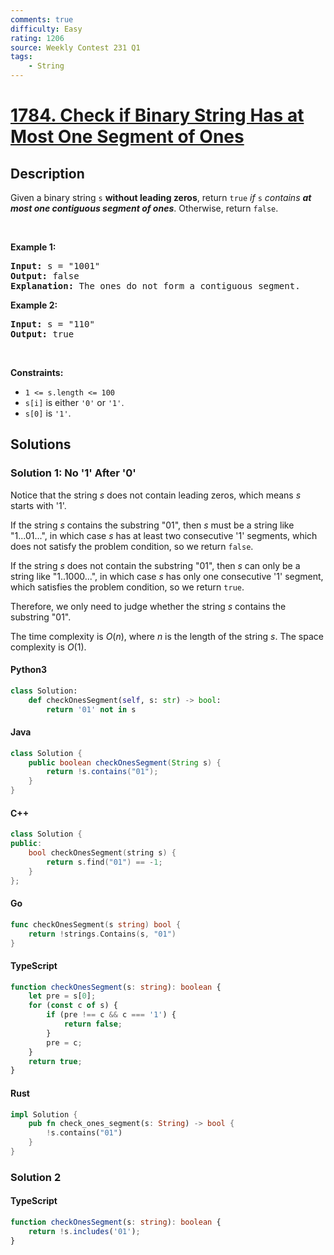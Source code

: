 ```yaml
---
comments: true
difficulty: Easy
rating: 1206
source: Weekly Contest 231 Q1
tags:
    - String
---
```


<!-- problem:start -->

# [1784. Check if Binary String Has at Most One Segment of Ones](https://leetcode.com/problems/check-if-binary-string-has-at-most-one-segment-of-ones)

## Description

<!-- description:start -->

<p>Given a binary string <code>s</code> <strong>​​​​​without leading zeros</strong>, return <code>true</code>​​​ <em>if </em><code>s</code><em> contains <strong>at most one contiguous segment of ones</strong></em>. Otherwise, return <code>false</code>.</p>

<p>&nbsp;</p>
<p><strong class="example">Example 1:</strong></p>

<pre>
<strong>Input:</strong> s = &quot;1001&quot;
<strong>Output:</strong> false
<strong>Explanation: </strong>The ones do not form a contiguous segment.
</pre>

<p><strong class="example">Example 2:</strong></p>

<pre>
<strong>Input:</strong> s = &quot;110&quot;
<strong>Output:</strong> true</pre>

<p>&nbsp;</p>
<p><strong>Constraints:</strong></p>

<ul>
	<li><code>1 &lt;= s.length &lt;= 100</code></li>
	<li><code>s[i]</code>​​​​ is either <code>&#39;0&#39;</code> or <code>&#39;1&#39;</code>.</li>
	<li><code>s[0]</code> is&nbsp;<code>&#39;1&#39;</code>.</li>
</ul>

<!-- description:end -->

## Solutions

<!-- solution:start -->

### Solution 1: No '1' After '0'

Notice that the string $s$ does not contain leading zeros, which means $s$ starts with '1'.

If the string $s$ contains the substring "01", then $s$ must be a string like "1...01...", in which case $s$ has at least two consecutive '1' segments, which does not satisfy the problem condition, so we return `false`.

If the string $s$ does not contain the substring "01", then $s$ can only be a string like "1..1000...", in which case $s$ has only one consecutive '1' segment, which satisfies the problem condition, so we return `true`.

Therefore, we only need to judge whether the string $s$ contains the substring "01".

The time complexity is $O(n)$, where $n$ is the length of the string $s$. The space complexity is $O(1)$.

<!-- tabs:start -->

#### Python3

```python
class Solution:
    def checkOnesSegment(self, s: str) -> bool:
        return '01' not in s
```

#### Java

```java
class Solution {
    public boolean checkOnesSegment(String s) {
        return !s.contains("01");
    }
}
```

#### C++

```cpp
class Solution {
public:
    bool checkOnesSegment(string s) {
        return s.find("01") == -1;
    }
};
```

#### Go

```go
func checkOnesSegment(s string) bool {
	return !strings.Contains(s, "01")
}
```

#### TypeScript

```ts
function checkOnesSegment(s: string): boolean {
    let pre = s[0];
    for (const c of s) {
        if (pre !== c && c === '1') {
            return false;
        }
        pre = c;
    }
    return true;
}
```

#### Rust

```rust
impl Solution {
    pub fn check_ones_segment(s: String) -> bool {
        !s.contains("01")
    }
}
```

<!-- tabs:end -->

<!-- solution:end -->

<!-- solution:start -->

### Solution 2

<!-- tabs:start -->

#### TypeScript

```ts
function checkOnesSegment(s: string): boolean {
    return !s.includes('01');
}
```

<!-- tabs:end -->

<!-- solution:end -->

<!-- problem:end -->
